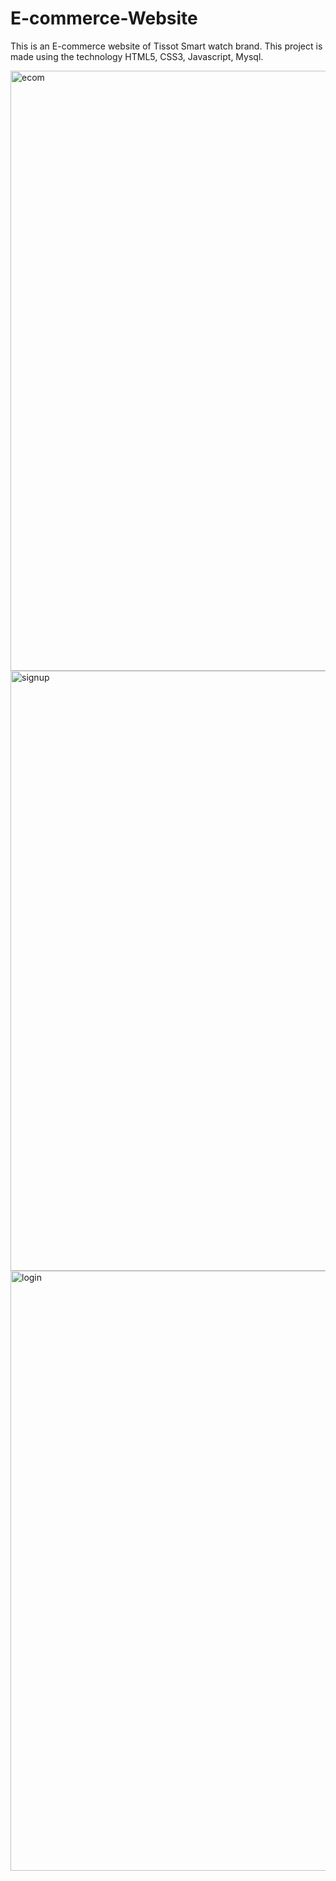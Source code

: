 # E-commerce-Website
This is an E-commerce website of Tissot Smart watch brand. This project is made using the technology HTML5, CSS3, Javascript, Mysql.




<img width="960" alt="ecom" src="https://user-images.githubusercontent.com/66730123/207898345-631c7e3d-cb6a-4cf1-89eb-4bfc3c825009.png">

<img width="960" alt="signup" src="https://user-images.githubusercontent.com/66730123/207898283-b8f9abec-64ce-42c8-b421-93727d8cf850.png">

<img width="960" alt="login" src="https://user-images.githubusercontent.com/66730123/207898319-8d47f57e-a913-4c32-9ac8-c60b40d1fccd.png">
